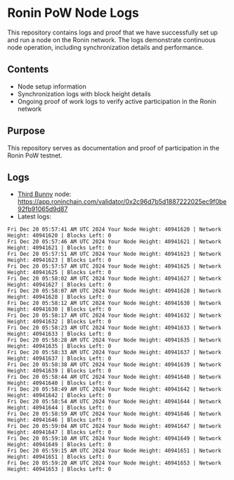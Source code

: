 # Ronin PoW Node Logs

This repository contains logs and proof that we have successfully set up and run a node on the Ronin network. The logs demonstrate continuous node operation, including synchronization details and performance.

## Contents

- Node setup information
- Synchronization logs with block height details
- Ongoing proof of work logs to verify active participation in the Ronin network

## Purpose

This repository serves as documentation and proof of participation in the Ronin PoW testnet.

## Logs

- [Third Bunny](https://thirdbunny.xyz/) node: https://app.roninchain.com/validator/0x2c96d7b5d1887222025ec9f0be92fb91065d9d87
- Latest logs:
```
Fri Dec 20 05:57:41 AM UTC 2024 Your Node Height: 40941620 | Network Height: 40941620 | Blocks Left: 0
Fri Dec 20 05:57:46 AM UTC 2024 Your Node Height: 40941621 | Network Height: 40941621 | Blocks Left: 0
Fri Dec 20 05:57:51 AM UTC 2024 Your Node Height: 40941623 | Network Height: 40941623 | Blocks Left: 0
Fri Dec 20 05:57:57 AM UTC 2024 Your Node Height: 40941625 | Network Height: 40941625 | Blocks Left: 0
Fri Dec 20 05:58:02 AM UTC 2024 Your Node Height: 40941627 | Network Height: 40941627 | Blocks Left: 0
Fri Dec 20 05:58:07 AM UTC 2024 Your Node Height: 40941628 | Network Height: 40941628 | Blocks Left: 0
Fri Dec 20 05:58:12 AM UTC 2024 Your Node Height: 40941630 | Network Height: 40941630 | Blocks Left: 0
Fri Dec 20 05:58:17 AM UTC 2024 Your Node Height: 40941632 | Network Height: 40941632 | Blocks Left: 0
Fri Dec 20 05:58:23 AM UTC 2024 Your Node Height: 40941633 | Network Height: 40941633 | Blocks Left: 0
Fri Dec 20 05:58:28 AM UTC 2024 Your Node Height: 40941635 | Network Height: 40941635 | Blocks Left: 0
Fri Dec 20 05:58:33 AM UTC 2024 Your Node Height: 40941637 | Network Height: 40941637 | Blocks Left: 0
Fri Dec 20 05:58:38 AM UTC 2024 Your Node Height: 40941639 | Network Height: 40941639 | Blocks Left: 0
Fri Dec 20 05:58:44 AM UTC 2024 Your Node Height: 40941640 | Network Height: 40941640 | Blocks Left: 0
Fri Dec 20 05:58:49 AM UTC 2024 Your Node Height: 40941642 | Network Height: 40941642 | Blocks Left: 0
Fri Dec 20 05:58:54 AM UTC 2024 Your Node Height: 40941644 | Network Height: 40941644 | Blocks Left: 0
Fri Dec 20 05:58:59 AM UTC 2024 Your Node Height: 40941646 | Network Height: 40941646 | Blocks Left: 0
Fri Dec 20 05:59:04 AM UTC 2024 Your Node Height: 40941647 | Network Height: 40941647 | Blocks Left: 0
Fri Dec 20 05:59:10 AM UTC 2024 Your Node Height: 40941649 | Network Height: 40941649 | Blocks Left: 0
Fri Dec 20 05:59:15 AM UTC 2024 Your Node Height: 40941651 | Network Height: 40941651 | Blocks Left: 0
Fri Dec 20 05:59:20 AM UTC 2024 Your Node Height: 40941653 | Network Height: 40941653 | Blocks Left: 0
```

